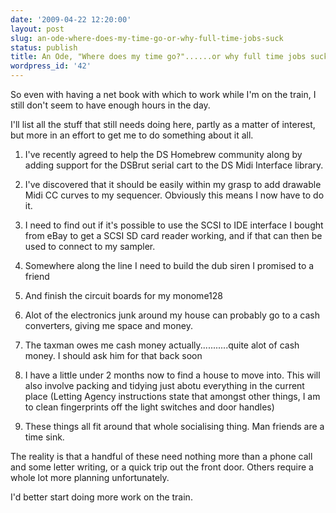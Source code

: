 ```yaml
---
date: '2009-04-22 12:20:00'
layout: post
slug: an-ode-where-does-my-time-go-or-why-full-time-jobs-suck
status: publish
title: An Ode, "Where does my time go?"......or why full time jobs suck
wordpress_id: '42'
---
```


So even with having a net book with which to work while I'm on the train, I still don't seem to have enough hours in the day.







I'll list all the stuff that still needs doing here, partly as a matter of interest, but more in an effort to get me to do something about it all.








	
  1. I've recently agreed to help the DS Homebrew community along by adding support for the DSBrut serial cart to the DS Midi Interface library.

	
  2. I've discovered that it should be easily within my grasp to add drawable Midi CC curves to my sequencer. Obviously this means I now have to do it.

	
  3. I need to find out if it's possible to use the SCSI to IDE interface I bought from eBay to get a SCSI SD card reader working, and if that can then be used to connect to my sampler.

	
  4. Somewhere along the line I need to build the dub siren I promised to a friend

	
  5. And finish the circuit boards for my monome128

	
  6. Alot of the electronics junk around my house can probably go to a cash converters, giving me space and money.

	
  7. The taxman owes me cash money actually...........quite alot of cash money. I should ask him for that back soon

	
  8. I have a little under 2 months now to find a house to move into. This will also involve packing and tidying just abotu everything in the current place (Letting Agency instructions state that amongst other things, I am to clean fingerprints off the light switches and door handles)

	
  9. These things all fit around that whole socialising thing. Man friends are a time sink.




The reality is that a handful of these need nothing more than a phone call and some letter writing, or a quick trip out the front door. Others require a whole lot more planning unfortunately.







I'd better start doing more work on the train.
